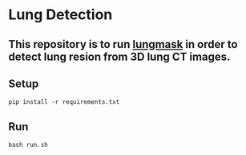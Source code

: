 # Lung Detection


This repository is to run [lungmask](https://github.com/JoHof/lungmask) in order to detect lung resion from 3D lung CT images.
---
## Setup
```
pip install -r requirements.txt
```
## Run
```
bash run.sh
```